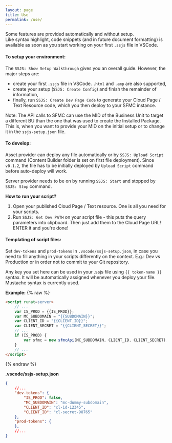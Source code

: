 ```yaml
---
layout: page
title: Use
permalink: /use/
---
```


Some features are provided automatically and without setup.  
Like syntax highlight, code snippets (and in future document formatting) is available as soon as you start working on your first `.ssjs` file in VSCode.

#### To setup your environment:

The `SSJS: Show Setup Walkthrough` gives you an overall guide. However, the major steps are:

- create your first `.ssjs` file in VSCode. `.html` and `.amp` are also supported,
- create your setup (`SSJS: Create Config`) and finish the remainder of information,
- finally, run `SSJS: Create Dev Page Code` to generate your Cloud Page / Text Resource code, which you then deploy to your SFMC instance.

Note: The API calls to SFMC can use the MID of the Business Unit to target a different BU than the one that was used to create the Installed Package.
This is, when you want to provide your MID on the initial setup or to change it in the `ssjs-setup.json` file.

#### To develop:

Asset provider can deploy any file automatically or by `SSJS: Upload Script` command (Content Builder folder is set on first file deployment).
Since `v0.1.2`, the file has to be initially deployed by `Upload Script` command before auto-deploy will work.

Server provider needs to be on by running `SSJS: Start` and stopped by `SSJS: Stop` command.

**How to run your script?**

1) Open your published Cloud Page / Text resource. One is all you need  for your scripts.
2) Run `SSJS: Get Dev PATH` on your script file - this puts the query parameters into clipboard. Then just add them to the Cloud Page URL! ENTER it and you're done!

#### Templating of script files:

Set `dev-tokens` and `prod-tokens` in `.vscode/ssjs-setup.json`, in case you need to fill anything in your scripts differently on the context. E.g.: Dev vs Production or in order not to commit to your Git repository.

Any key you set here can be used in your .ssjs file using `{{ token-name }}` syntax. It will be automatically assigned whenever you deploy your file.
Mustache syntax is currently used.

**Example:**
{% raw %}
```html
<script runat=server>
	// ...
	var IS_PROD = {{IS_PROD}};
	var MC_SUBDOMAIN = "{{SUBDOMAIN}}";
	var CLIENT_ID = "{{CLIENT_ID}}";
	var CLIENT_SECRET = "{{CLIENT_SECRET}}";
	// ...
	if (IS_PROD) {
		var sfmc = new sfmcApi(MC_SUBDOMAIN, CLIENT_ID, CLIENT_SECRET);
	}
	// ...
</script>
```
{% endraw %}

**.vscode/ssjs-setup.json**

```json
{
	//...
	"dev-tokens": {
		"IS_PROD": false,
		"MC_SUBDOMAIN": "mc-dummy-subdomain",
		"CLIENT_ID": "cl-id-12345",
		"CLIENT_ID": "cl-secret-98765"
	},
	"prod-tokens": {
	},
	//...
}
```